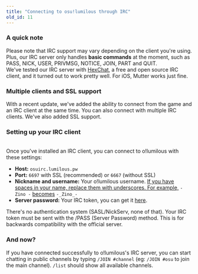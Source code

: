 ```yaml
---
title: "Connecting to osu!lumilous through IRC"
old_id: 11
---
```


### A quick note
Please note that IRC support may vary depending on the client you're using. Plus, our IRC server only handles **basic commands** at the moment, such as PASS, NICK, USER, PRIVMSG, NOTICE, JOIN, PART and QUIT.  
We've tested our IRC server with [HexChat](https://hexchat.github.io), a free and open source IRC client, and it turned out to work pretty well. For iOS, Mutter works just fine.

### Multiple clients and SSL support
With a recent update, we've added the ability to connect from the game and an IRC client at the same time. You can also connect with multiple IRC clients. We've also added SSL support.

### Setting up your IRC client
<br>
Once you've installed an IRC client, you can connect to o!lumilous with these settings:  

- **Host:** `osuirc.lumilous.pw`  
- **Port:** `6697` with SSL (recommended) or `6667` (without SSL)  
- **Nickname and username:** Your o!lumilous username. <u>If you have spaces in your name, replace them with underscores. For example,</u> `- Zino -` <u>becomes</u> `-_Zino_-`  
- **Server password:** Your IRC token, you can get it [here](/irc).  

There's no authentication system (SASL/NickServ, none of that). Your IRC token must be sent with the /PASS (Server Password) method. This is for backwards compatibility with the official server.

### And now?
If you have connected successfully to o!lumilous's IRC server, you can start chatting in public channels by typing `/JOIN #channel` (eg: `/JOIN #osu` to join the main channel). `/list` should show all available channels.
